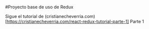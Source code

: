 #Proyecto base de uso de Redux

Sigue el tutorial de (cristianecheverria.com)[https://cristianecheverria.com/react-redux-tutorial-parte-1] Parte 1
